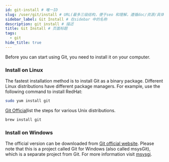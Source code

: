 ```yaml
---
id: git-install # 唯一ID
slug: /user/git/install # URL(最多三级结构，便于seo 和理解，遵循doc/资源/具体说明项 的原则)
sidebar_label: Git Install # 在sidebar 中的名称
description: git install # 描述
title: Git Install # 页面标题
tags:
  - git
hide_title: true
---
```



Before you can start using Git, you need to install it on your computer.

### Install on Linux

The fastest installation method is to install Git as a binary package. Different Linux distributions have different package managers. For example, use the following command to install RedHat:

```bash
sudo yum install git
```

[Git Official](https://git-scm.com/download/linux?spm=a2c4g.11186623.0.0.44ce7a8bWW9Tkt)list the steps for various Unix distributions.

```bash
brew install git
```

### Install on Windows

The official version can be downloaded from [Git official website](https://git-scm.com/download?spm=a2c4g.11186623.0.0.44ce7a8bWW9Tkt). Please note that this is a project called Git for Windows (also called msysGit), which is a separate project from Git. For more information visit [msysgi](http://msysgit.github.io).
